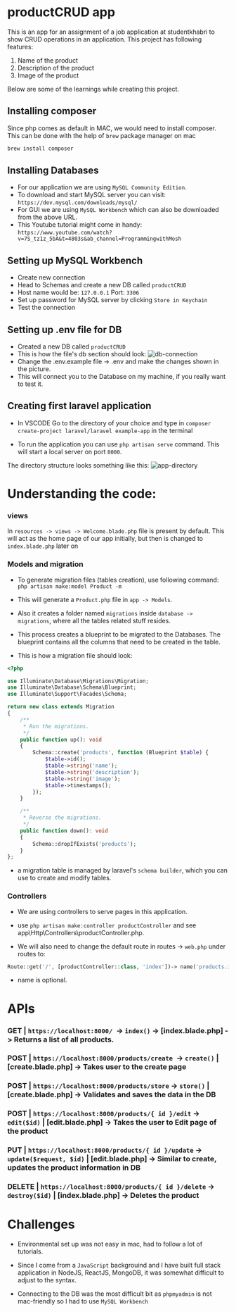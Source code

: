 # productCRUD app

This is an app for an assignment of a job application at studentkhabri to show CRUD operations in an application. This project has following features:

1. Name of the product
2. Description of the product
3. Image of the product

Below are some of the learnings while creating this project.

## Installing composer

Since php comes as default in MAC, we would need to install composer.
This can be done with the help of `brew` package manager on mac

```bash
brew install composer
```

## Installing Databases

-   For our application we are using `MySQL Community Edition`.
-   To download and start MySQL server you can visit: `https://dev.mysql.com/downloads/mysql/`
-   For GUI we are using `MySQL Workbench` which can also be downloaded from the above URL.
-   This Youtube tutorial might come in handy: `https://www.youtube.com/watch?v=7S_tz1z_5bA&t=4803s&ab_channel=ProgrammingwithMosh`

## Setting up MySQL Workbench

-   Create new connection
-   Head to Schemas and create a new DB called `productCRUD`
-   Host name would be: `127.0.0.1` Port: `3306`
-   Set up password for MySQL server by clicking `Store in Keychain`
-   Test the connection

## Setting up .env file for DB

-   Created a new DB called `productCRUD`
-   This is how the file's db section should look:
    ![db-connection](./Screenshots/db-connection.png)
- Change the .env.example file -> .env and make the changes shown in the picture.
- This will connect you to the Database on my machine, if you really want to test it.

## Creating first laravel application

-   In VSCODE Go to the directory of your choice and type in `composer create-project laravel/laravel example-app` in the terminal

-   To run the application you can use `php artisan serve` command. This will start a local server on port `8000`.

The directory structure looks something like this:
![app-directory](./Screenshots/app-directory.png)

# Understanding the code:

### views

In `resources -> views -> Welcome.blade.php` file is present by default. This will act as the home page of our app initially, but then is changed to `index.blade.php` later on

### Models and migration

-   To generate migration files (tables creation), use following command:
    `php artisan make:model Product -m`
-   This will generate a `Product.php` file in `app -> Models`.

-   Also it creates a folder named `migrations` inside `database -> migrations`, where all the tables related stuff resides.

-   This process creates a blueprint to be migrated to the Databases. The blueprint contains all the columns that need to be created in the table.

-   This is how a migration file should look:

```php
<?php

use Illuminate\Database\Migrations\Migration;
use Illuminate\Database\Schema\Blueprint;
use Illuminate\Support\Facades\Schema;

return new class extends Migration
{
    /**
     * Run the migrations.
     */
    public function up(): void
    {
        Schema::create('products', function (Blueprint $table) {
            $table->id();
            $table->string('name');
            $table->string('description');
            $table->string('image');
            $table->timestamps();
        });
    }

    /**
     * Reverse the migrations.
     */
    public function down(): void
    {
        Schema::dropIfExists('products');
    }
};
```

- a migration table is managed by laravel's `schema builder`, which you can use to create and modify tables.

### Controllers

-   We are using controllers to serve pages in this application.

-   use `php artisan make:controller productController` and see app\Http\Controllers\productController.php.

-   We will also need to change the default route in routes -> `web.php` under routes to:

```php
Route::get('/', [productController::class, 'index'])-> name('products.index');
```

- name is optional.

# APIs

### GET | `https://localhost:8000/ `-> `index()` -> [index.blade.php]  -> Returns a list of all products.

### POST | `https://localhost:8000/products/create `-> `create()` | [create.blade.php]  -> Takes user to the create page

### POST | `https://localhost:8000/products/store` -> `store()` | [create.blade.php] -> Validates and saves the data in the DB

### POST | `https://localhost:8000/products/{ id }/edit` -> `edit($id)` | [edit.blade.php] -> Takes the user to Edit page of the product

### PUT | `https://localhost:8000/products/{ id }/update` -> `update($request, $id)` | [edit.blade.php] -> Similar to create, updates the product information in DB

### DELETE | `https://localhost:8000/products/{ id }/delete` -> `destroy($id)` | [index.blade.php] -> Deletes the product


# Challenges

- Environmental set up was not easy in mac, had to follow a lot of tutorials.

- Since I come from a `JavaScript` backgrouind and I have built full stack application in NodeJS, ReactJS, MongoDB, it was somewhat difficult to adjust to the syntax. 

- Connecting to the DB was the most difficult bit as `phpmyadmin` is not mac-friendly so I had to use `MySQL Workbench`
